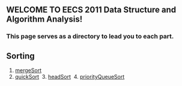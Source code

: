 ## WELCOME TO EECS 2011 Data Structure and Algorithm Analysis!
    
### This page serves as a directory to lead you to each part.

## Sorting
  1. [mergeSort](https://github.com/harrydaihaolin/DataStructure/blob/master/src/sorting/mergeSort.md)
  2. [quickSort](https://github.com/harrydaihaolin/DataStructure/blob/master/src/sorting/quickSort.md)
  3. [headSort](https://github.com/harrydaihaolin/DataStructure/blob/master/src/sorting/heapsort.md)
  4. [priorityQueueSort](https://github.com/harrydaihaolin/DataStructure/blob/master/src/sorting/priorityQueueSort.md)
